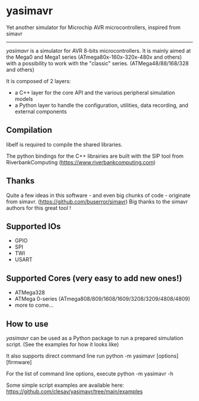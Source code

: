 # yasimavr
Yet another simulator for Microchip AVR microcontrollers, inspired from simavr

------------

_yasimavr_ is a simulator for AVR 8-bits microcontrollers.
It is mainly aimed at the Mega0 and Mega1 series (ATmega80x-160x-320x-480x and others)
with a possibility to work with the "classic" series. (ATMega48/88/168/328 and others)

It is composed of 2 layers:
- a C++ layer for the core API and the various peripheral simulation models
- a Python layer to handle the configuration, utilities, data recording, and external
components

Compilation
------------
libelf is required to compile the shared libraries.

The python bindings for the C++ librairies are built with the SIP tool from RiverbankComputing
(https://www.riverbankcomputing.com)

Thanks
------------
Quite a few ideas in this software - and even big chunks of code - originate from simavr.
(https://github.com/buserror/simavr)
Big thanks to the simavr authors for this great tool !

Supported IOs
--------------
- GPIO
- SPI
- TWI
- USART

Supported Cores (very easy to add new ones!)
--------------------------------------------
+ ATMega328
+ ATMega 0-series (ATmega808/809/1608/1609/3208/3209/4808/4809)
+ more to come...

How to use
--------------
_yasimavr_ can be used as a Python package to run a prepared simulation script.
(See the examples for how it looks like)

It also supports direct command line run python -m yasimavr [options] [firmware]

For the list of command line options, execute python -m yasimavr -h

Some simple script examples are available here:
https://github.com/clesav/yasimavr/tree/main/examples
